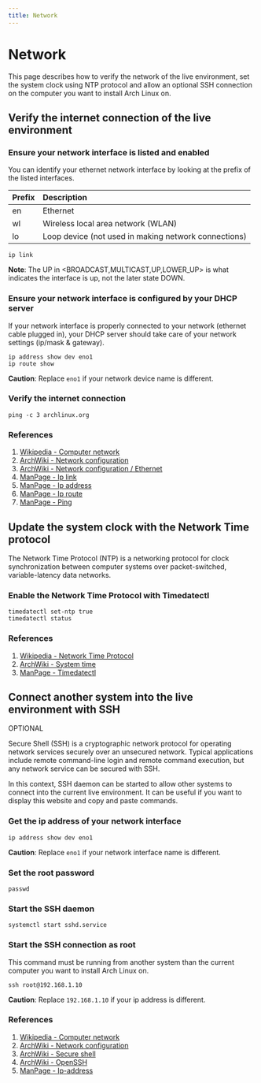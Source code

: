 ```yaml
---
title: Network
---
```


# Network
This page describes how to verify the network of the live environment, set the system clock using NTP protocol and allow an optional SSH connection on the computer you want to install Arch Linux on.

## Verify the internet connection of the live environment

### Ensure your network interface is listed and enabled
You can identify your ethernet network interface by looking at the prefix of the listed interfaces. 

| Prefix | Description                                          |
| :----- | :--------------------------------------------------- |
| en     | Ethernet                                             |
| wl     | Wireless local area network (WLAN)                   |
| lo     | Loop device (not used in making network connections) |

```
ip link
```

**Note**: The UP in <BROADCAST,MULTICAST,UP,LOWER_UP> is what indicates the interface is up, not the later state DOWN.

### Ensure your network interface is configured by your DHCP server
If your network interface is properly connected to your network (ethernet cable plugged in), your DHCP server should take care of your network settings (ip/mask & gateway).

```
ip address show dev eno1
ip route show
```

**Caution**: Replace `eno1` if your network device name is different.

### Verify the internet connection
```
ping -c 3 archlinux.org
```

### References
1. [Wikipedia - Computer network](https://en.wikipedia.org/wiki/Computer_network)
1. [ArchWiki - Network configuration](https://wiki.archlinux.org/index.php/Network_configuration)
1. [ArchWiki - Network configuration / Ethernet](https://wiki.archlinux.org/index.php/Network_configuration/Ethernet)
1. [ManPage - Ip link](https://jlk.fjfi.cvut.cz/arch/manpages/man/core/iproute2/ip-link.8.en)
1. [ManPage - Ip address](https://jlk.fjfi.cvut.cz/arch/manpages/man/core/iproute2/ip-address.8.en)
1. [ManPage - Ip route](https://jlk.fjfi.cvut.cz/arch/manpages/man/core/iproute2/ip-route.8.en)
1. [ManPage - Ping](https://jlk.fjfi.cvut.cz/arch/manpages/man/core/iputils/ping.8.en)

## Update the system clock with the Network Time protocol
The Network Time Protocol (NTP) is a networking protocol for clock synchronization between computer systems over packet-switched, variable-latency data networks.

### Enable the Network Time Protocol with Timedatectl
```
timedatectl set-ntp true
timedatectl status
```

### References
1. [Wikipedia - Network Time Protocol](https://en.wikipedia.org/wiki/Network_Time_Protocol)
1. [ArchWiki - System time](https://wiki.archlinux.org/index.php/System_time)
1. [ManPage - Timedatectl](https://jlk.fjfi.cvut.cz/arch/manpages/man/core/systemd/timedatectl.1.en)

## Connect another system into the live environment with SSH

OPTIONAL

Secure Shell (SSH) is a cryptographic network protocol for operating network services securely over an unsecured network. Typical applications include remote command-line login and remote command execution, but any network service can be secured with SSH.

In this context, SSH daemon can be started to allow other systems to connect into the current live environment. It can be useful if you want to display this website and copy and paste commands.

### Get the ip address of your network interface
```
ip address show dev eno1
```

**Caution**: Replace `eno1` if your network interface name is different.

### Set the root password
```
passwd
```

### Start the SSH daemon
```
systemctl start sshd.service
```

### Start the SSH connection as root

This command must be running from another system than the current computer you want to install Arch Linux on.

```
ssh root@192.168.1.10
```

**Caution**: Replace `192.168.1.10` if your ip address is different.

### References
1. [Wikipedia - Computer network](https://en.wikipedia.org/wiki/Computer_network)
1. [ArchWiki - Network configuration](https://wiki.archlinux.org/index.php/Network_configuration#IP_addresses)
1. [ArchWiki - Secure shell](https://wiki.archlinux.org/index.php/Secure_Shell)
1. [ArchWiki - OpenSSH](https://wiki.archlinux.org/index.php/OpenSSH#Server_usage)
1. [ManPage - Ip-address](https://jlk.fjfi.cvut.cz/arch/manpages/man/core/iproute2/ip-address.8.en)
